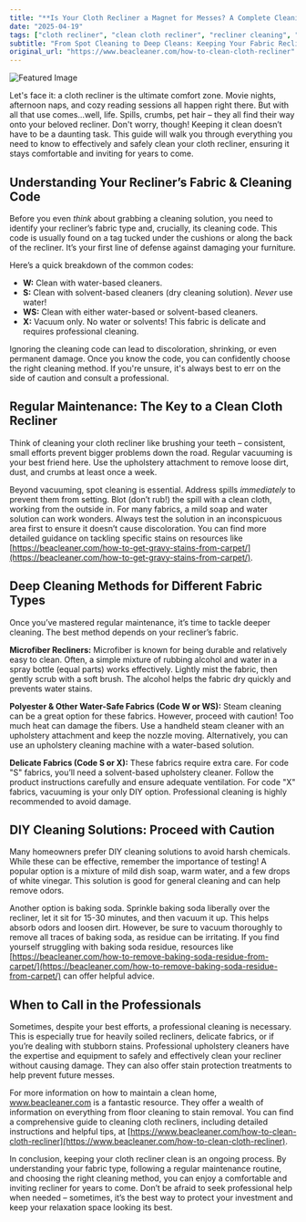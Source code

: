 ```yaml
---
title: "**Is Your Cloth Recliner a Magnet for Messes? A Complete Cleaning Guide**"
date: "2025-04-19"
tags: ["cloth recliner", "clean cloth recliner", "recliner cleaning", "microfiber recliner", "fabric recliner", "upholstery cleaning"]
subtitle: "From Spot Cleaning to Deep Cleans: Keeping Your Fabric Recliner Looking Its Best"
original_url: "https://www.beacleaner.com/how-to-clean-cloth-recliner"
---
```




![Featured Image](https://res.cloudinary.com/dnm0udlvz/image/upload/v1745049514/article_image_42_zbjq46.jpg)

Let's face it: a cloth recliner is the ultimate comfort zone. Movie nights, afternoon naps, and cozy reading sessions all happen right there. But with all that use comes…well, life. Spills, crumbs, pet hair – they all find their way onto your beloved recliner. Don't worry, though! Keeping it clean doesn’t have to be a daunting task. This guide will walk you through everything you need to know to effectively and safely clean your cloth recliner, ensuring it stays comfortable and inviting for years to come. 

## Understanding Your Recliner’s Fabric & Cleaning Code

Before you even *think* about grabbing a cleaning solution, you need to identify your recliner’s fabric type and, crucially, its cleaning code. This code is usually found on a tag tucked under the cushions or along the back of the recliner. It’s your first line of defense against damaging your furniture. 

Here’s a quick breakdown of the common codes:

*   **W:** Clean with water-based cleaners.
*   **S:** Clean with solvent-based cleaners (dry cleaning solution). *Never* use water!
*   **WS:** Clean with either water-based or solvent-based cleaners.
*   **X:** Vacuum only. No water or solvents! This fabric is delicate and requires professional cleaning.

Ignoring the cleaning code can lead to discoloration, shrinking, or even permanent damage. Once you know the code, you can confidently choose the right cleaning method. If you're unsure, it's always best to err on the side of caution and consult a professional.

## Regular Maintenance: The Key to a Clean Cloth Recliner

Think of cleaning your cloth recliner like brushing your teeth – consistent, small efforts prevent bigger problems down the road. Regular vacuuming is your best friend here. Use the upholstery attachment to remove loose dirt, dust, and crumbs at least once a week. 

Beyond vacuuming, spot cleaning is essential. Address spills *immediately* to prevent them from setting. Blot (don’t rub!) the spill with a clean cloth, working from the outside in. For many fabrics, a mild soap and water solution can work wonders. Always test the solution in an inconspicuous area first to ensure it doesn’t cause discoloration. You can find more detailed guidance on tackling specific stains on resources like [https://beacleaner.com/how-to-get-gravy-stains-from-carpet/](https://beacleaner.com/how-to-get-gravy-stains-from-carpet/).

## Deep Cleaning Methods for Different Fabric Types

Once you’ve mastered regular maintenance, it’s time to tackle deeper cleaning. The best method depends on your recliner’s fabric.

**Microfiber Recliners:** Microfiber is known for being durable and relatively easy to clean. Often, a simple mixture of rubbing alcohol and water in a spray bottle (equal parts) works effectively. Lightly mist the fabric, then gently scrub with a soft brush. The alcohol helps the fabric dry quickly and prevents water stains.

**Polyester & Other Water-Safe Fabrics (Code W or WS):** Steam cleaning can be a great option for these fabrics. However, proceed with caution! Too much heat can damage the fibers. Use a handheld steam cleaner with an upholstery attachment and keep the nozzle moving. Alternatively, you can use an upholstery cleaning machine with a water-based solution. 

**Delicate Fabrics (Code S or X):** These fabrics require extra care. For code "S" fabrics, you’ll need a solvent-based upholstery cleaner. Follow the product instructions carefully and ensure adequate ventilation. For code "X" fabrics, vacuuming is your only DIY option. Professional cleaning is highly recommended to avoid damage.

## DIY Cleaning Solutions: Proceed with Caution

Many homeowners prefer DIY cleaning solutions to avoid harsh chemicals. While these can be effective, remember the importance of testing! A popular option is a mixture of mild dish soap, warm water, and a few drops of white vinegar. This solution is good for general cleaning and can help remove odors. 

Another option is baking soda. Sprinkle baking soda liberally over the recliner, let it sit for 15-30 minutes, and then vacuum it up. This helps absorb odors and loosen dirt. However, be sure to vacuum thoroughly to remove all traces of baking soda, as residue can be irritating. If you find yourself struggling with baking soda residue, resources like [https://beacleaner.com/how-to-remove-baking-soda-residue-from-carpet/](https://beacleaner.com/how-to-remove-baking-soda-residue-from-carpet/) can offer helpful advice.

## When to Call in the Professionals

Sometimes, despite your best efforts, a professional cleaning is necessary. This is especially true for heavily soiled recliners, delicate fabrics, or if you’re dealing with stubborn stains. Professional upholstery cleaners have the expertise and equipment to safely and effectively clean your recliner without causing damage. They can also offer stain protection treatments to help prevent future messes. 

For more information on how to maintain a clean home, www.beacleaner.com is a fantastic resource. They offer a wealth of information on everything from floor cleaning to stain removal. You can find a comprehensive guide to cleaning cloth recliners, including detailed instructions and helpful tips, at [https://www.beacleaner.com/how-to-clean-cloth-recliner](https://www.beacleaner.com/how-to-clean-cloth-recliner).



In conclusion, keeping your cloth recliner clean is an ongoing process. By understanding your fabric type, following a regular maintenance routine, and choosing the right cleaning method, you can enjoy a comfortable and inviting recliner for years to come. Don’t be afraid to seek professional help when needed – sometimes, it’s the best way to protect your investment and keep your relaxation space looking its best.